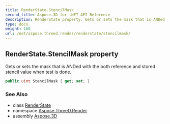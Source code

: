 ```yaml
---
title: RenderState.StencilMask
second_title: Aspose.3D for .NET API Reference
description: RenderState property. Gets or sets the mask that is ANDed with the both reference and stored stencil value when test is done
type: docs
weight: 160
url: /net/aspose.threed.render/renderstate/stencilmask/
---
```

## RenderState.StencilMask property

Gets or sets the mask that is ANDed with the both reference and stored stencil value when test is done.

```csharp
public uint StencilMask { get; set; }
```

### See Also

* class [RenderState](../)
* namespace [Aspose.ThreeD.Render](../../../aspose.threed.render/)
* assembly [Aspose.3D](../../../)



